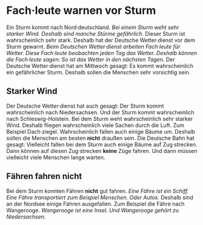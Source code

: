 # Fach·leute warnen vor Sturm

Ein Sturm kommt nach Nord·deutschland. 
*Bei einem Sturm weht sehr starker Wind.* 
*Deshalb sind manche Stürme gefährlich.* Dieser Sturm ist wahrscheinlich sehr stark. Deshalb hat der Deutsche Wetter·dienst vor dem Sturm gewarnt. 
*Beim Deutschen Wetter·dienst arbeiten Fach·leute für Wetter.* 
*Diese Fach·leute beobachten jeden Tag das Wetter.* 
*Deshalb können die Fach·leute sagen:* 
*So ist das Wetter in den nächsten Tagen.* Der Deutsche Wetter·dienst hat am Mittwoch gesagt: Es kommt wahrscheinlich ein gefährlicher Sturm. Deshalb sollen die Menschen sehr vorsichtig sein. 

## Starker Wind
Der Deutsche Wetter·dienst hat auch gesagt: Der Sturm kommt wahrscheinlich nach Niedersachsen. Und der Sturm kommt wahrscheinlich nach Schleswig-Holstein. Bei dem Sturm weht wahrscheinlich sehr starker Wind. Deshalb fliegen wahrscheinlich viele Sachen durch die Luft. Zum Beispiel Dach·ziegel. Wahrscheinlich fallen auch einige Bäume um. Deshalb sollen die Menschen am besten **nicht** draußen sein. 
Die Deutsche Bahn hat gesagt: Vielleicht fallen bei dem Sturm auch einige Bäume auf Zug·strecken. Dann können auf diesen Zug·strecken **keine** Züge fahren. Und dann müssen vielleicht viele Menschen lange warten. 

## Fähren fahren nicht
Bei dem Sturm konnten Fähren **nicht** gut fahren. 
*Eine Fähre ist ein Schiff.* 
*Eine Fähre transportiert zum Beispiel Menschen.* *Oder Autos.* Deshalb sind an der Nordsee einige Fähren ausgefallen. Zum Beispiel die Fähre nach Wangerooge. 
*Wangerooge ist eine Insel.* 
*Und Wangerooge gehört zu Niedersachsen.* 
